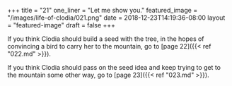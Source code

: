 +++
title = "21"
one_liner = "Let me show you."
featured_image = "/images/life-of-clodia/021.png"
date = 2018-12-23T14:19:36-08:00
layout = "featured-image"
draft = false
+++

If you think Clodia should build a seed with the tree, in the hopes of convincing a bird to carry her to the mountain, go to [page 22]({{< ref "022.md" >}}).

If you think Clodia should pass on the seed idea and keep trying to get to the mountain some other way, go to [page 23]({{< ref "023.md" >}}).


